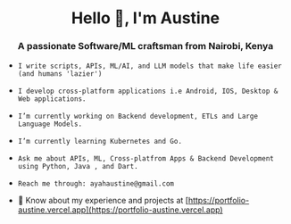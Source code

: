 <h1 align="center">Hello 👋, I'm Austine </h1>
<h3 align="center">A passionate Software/ML craftsman from Nairobi, Kenya</h3>

- ```
  I write scripts, APIs, ML/AI, and LLM models that make life easier (and humans 'lazier')
  ```
  
- ```
  I develop cross-platform applications i.e Android, IOS, Desktop & Web applications.
  ```
  
- ```
  I’m currently working on Backend development, ETLs and Large Language Models.
  ```
  
- ```
  I’m currently learning Kubernetes and Go.
  ```
  
- ```
  Ask me about APIs, ML, Cross-platfrom Apps & Backend Development using Python, Java , and Dart.
  ```
  
- ```
  Reach me through: ayahaustine@gmail.com
  ```
  
- 📄 Know about my experience and projects at [https://portfolio-austine.vercel.app](https://portfolio-austine.vercel.app)
